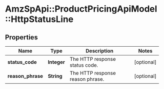 # AmzSpApi::ProductPricingApiModel::HttpStatusLine

## Properties
Name | Type | Description | Notes
------------ | ------------- | ------------- | -------------
**status_code** | **Integer** | The HTTP response status code. | [optional] 
**reason_phrase** | **String** | The HTTP response reason phrase. | [optional] 


